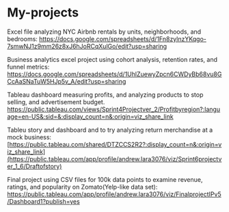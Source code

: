 # My-projects
Excel file analyzing NYC Airbnb rentals by units, neighborhoods, and bedrooms:
https://docs.google.com/spreadsheets/d/1Fn8zylnzYKqgo-7smwNJ1z9mm26z8xJ6hJoRCqXulGo/edit?usp=sharing

Business analytics excel project using cohort analysis, retention rates, and funnel metrics:
https://docs.google.com/spreadsheets/d/1UhlZuewyZpcn6CWDyBb68vu8GCcAaSNaTuW5HJp5v_A/edit?usp=sharing

Tableau dashboard measuring profits, and analyzing products to stop selling, and advertisement budget. 
https://public.tableau.com/views/Sprint4Projectver_2/Profitbyregion?:language=en-US&:sid=&:display_count=n&:origin=viz_share_link

Tableu story and dashboard and to try analyzing return merchandise at a mock business:
[https://public.tableau.com/shared/DTZCCS2R2?:display_count=n&:origin=viz_share_link](https://public.tableau.com/app/profile/andrew.lara3076/viz/Sprint6projectver_1_6/Draftofstory)

Final project using CSV files for 100k data points to examine revenue, ratings, and popularity on Zomato(Yelp-like data set):
https://public.tableau.com/app/profile/andrew.lara3076/viz/FinalprojectIPv5/Dashboard1?publish=yes
